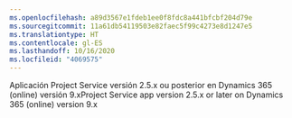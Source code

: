 ```yaml
---
ms.openlocfilehash: a89d3567e1fdeb1ee0f8fdc8a441bfcbf204d79e
ms.sourcegitcommit: 11a61db54119503e82faec5f99c4273e8d1247e5
ms.translationtype: HT
ms.contentlocale: gl-ES
ms.lasthandoff: 10/16/2020
ms.locfileid: "4069575"
---
```

<span data-ttu-id="15210-101">Aplicación Project Service versión 2.5.x ou posterior en Dynamics 365 (online) versión 9.x</span><span class="sxs-lookup"><span data-stu-id="15210-101">Project Service app version 2.5.x or later on Dynamics 365 (online) version 9.x</span></span>
